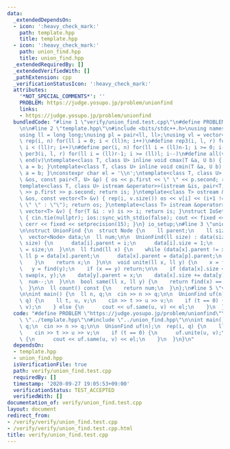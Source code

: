 ```yaml
---
data:
  _extendedDependsOn:
  - icon: ':heavy_check_mark:'
    path: template.hpp
    title: template.hpp
  - icon: ':heavy_check_mark:'
    path: union_find.hpp
    title: union_find.hpp
  _extendedRequiredBy: []
  _extendedVerifiedWith: []
  _pathExtension: cpp
  _verificationStatusIcon: ':heavy_check_mark:'
  attributes:
    '*NOT_SPECIAL_COMMENTS*': ''
    PROBLEM: https://judge.yosupo.jp/problem/unionfind
    links:
    - https://judge.yosupo.jp/problem/unionfind
  bundledCode: "#line 1 \"verify/union_find.test.cpp\"\n#define PROBLEM \"https://judge.yosupo.jp/problem/unionfind\"\
    \n\n#line 2 \"template.hpp\"\n#include <bits/stdc++.h>\nusing namespace std;\n\
    using ll = long long;\nusing pl = pair<ll, ll>;\nusing vl = vector<ll>;\n#define\
    \ rep(i, n) for(ll i = 0; i < (ll)n; i++)\n#define rep3(i, l, r) for(ll i = l;\
    \ i < (ll)r; i++)\n#define per(i, n) for(ll i = (ll)n-1; i >= 0; i--)\n#define\
    \ per3(i, l, r) for(ll i = (ll)r-1; i >= (ll)l; i--)\n#define all(v) begin(v),\
    \ end(v)\ntemplate<class T, class U> inline void cmax(T &a, U b) { if (a < b)\
    \ a = b; }\ntemplate<class T, class U> inline void cmin(T &a, U b) { if (a > b)\
    \ a = b; }\nconstexpr char el = '\\n';\ntemplate<class T, class U> ostream &operator<<(ostream\
    \ &os, const pair<T, U> &p) { os << p.first << \" \" << p.second; return os; }\n\
    template<class T, class U> istream &operator>>(istream &is, pair<T, U> &p) { is\
    \ >> p.first >> p.second; return is; }\ntemplate<class T> ostream &operator<<(ostream\
    \ &os, const vector<T> &v) { rep(i, v.size()) os << v[i] << (i+1 != v.size() ?\
    \ \" \" : \"\"); return os; }\ntemplate<class T> istream &operator>>(istream &is,\
    \ vector<T> &v) { for(T &i : v) is >> i; return is; }\nstruct IoSetup {\n  IoSetup()\
    \ { cin.tie(nullptr); ios::sync_with_stdio(false); cout << fixed << setprecision(15);\
    \ cerr << fixed << setprecision(15); }\n} io_setup;\n#line 3 \"union_find.hpp\"\
    \n\nstruct UnionFind {\n  struct Node {\n    ll parent;\n    ll size;\n  };\n\
    \  vector<Node> data;\n  ll num;\n\n  UnionFind(ll size) : data(size) {\n    rep(i,\
    \ size) {\n      data[i].parent = i;\n      data[i].size = 1;\n    }\n    num\
    \ = size;\n  }\n\n  ll find(ll x) {\n    while (data[x].parent != x) {\n     \
    \ ll p = data[x].parent;\n      data[x].parent = data[p].parent;\n      x = p;\n\
    \    }\n    return x;\n  }\n\n  void unite(ll x, ll y) {\n    x = find(x);\n \
    \   y = find(y);\n    if (x == y) return;\n\n    if (data[x].size < data[y].size)\
    \ swap(x, y);\n    data[y].parent = x;\n    data[x].size += data[y].size;\n  \
    \  num--;\n  }\n\n  bool same(ll x, ll y) {\n    return find(x) == find(y);\n\
    \  }\n\n  ll count() const {\n    return num;\n  }\n};\n#line 5 \"verify/union_find.test.cpp\"\
    \n\nint main() {\n  ll n, q;\n  cin >> n >> q;\n\n  UnionFind uf(n);\n  rep(i,\
    \ q) {\n    ll t, u, v;\n    cin >> t >> u >> v;\n    if (t == 0) {\n      uf.unite(u,\
    \ v);\n    } else {\n      cout << uf.same(u, v) << el;\n    }\n  }\n}\n"
  code: "#define PROBLEM \"https://judge.yosupo.jp/problem/unionfind\"\n\n#include\
    \ \"../template.hpp\"\n#include \"../union_find.hpp\"\n\nint main() {\n  ll n,\
    \ q;\n  cin >> n >> q;\n\n  UnionFind uf(n);\n  rep(i, q) {\n    ll t, u, v;\n\
    \    cin >> t >> u >> v;\n    if (t == 0) {\n      uf.unite(u, v);\n    } else\
    \ {\n      cout << uf.same(u, v) << el;\n    }\n  }\n}\n"
  dependsOn:
  - template.hpp
  - union_find.hpp
  isVerificationFile: true
  path: verify/union_find.test.cpp
  requiredBy: []
  timestamp: '2020-09-27 19:05:53+09:00'
  verificationStatus: TEST_ACCEPTED
  verifiedWith: []
documentation_of: verify/union_find.test.cpp
layout: document
redirect_from:
- /verify/verify/union_find.test.cpp
- /verify/verify/union_find.test.cpp.html
title: verify/union_find.test.cpp
---
```

